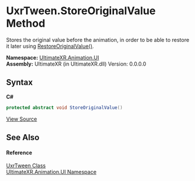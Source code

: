 # UxrTween.StoreOriginalValue Method 
 

Stores the original value before the animation, in order to be able to restore it later using <a href="M_UltimateXR_Animation_UI_UxrTween_RestoreOriginalValue">RestoreOriginalValue()</a>.

**Namespace:**&nbsp;<a href="N_UltimateXR_Animation_UI">UltimateXR.Animation.UI</a><br />**Assembly:**&nbsp;UltimateXR (in UltimateXR.dll) Version: 0.0.0.0

## Syntax

**C#**<br />
``` C#
protected abstract void StoreOriginalValue()
```

<a href="UltimateXR/Scripts/Animation/UI/UxrTween.cs" rel="noopener noreferrer" title="View the source code">View Source</a><br />

## See Also


#### Reference
<a href="T_UltimateXR_Animation_UI_UxrTween">UxrTween Class</a><br /><a href="N_UltimateXR_Animation_UI">UltimateXR.Animation.UI Namespace</a><br />